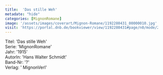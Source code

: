 ```yaml
---
title:  'Das stille Weh'
metadate: "hide"
categories: [MignonRomane]
image: '/assets/images/coverart/Mignon-Romane/1192280431_00000010.jpg'
visit: 'https://portal.dnb.de/bookviewer/view/1192280431#page/n0/mode/2up'
---
```

Titel: 'Das stille Weh' <br>
Serie: 'MignonRomane' <br>
Jahr: '1915' <br>
AutorIn: 'Hans Walter Schmidt' <br>
Band-Nr: '?' <br>
Verlag: ' MignonVerl'